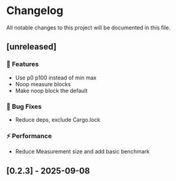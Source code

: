 # Changelog

All notable changes to this project will be documented in this file.

## [unreleased]

### 🚀 Features

- Use p0 p100 instead of min max
- Noop measure blocks
- Make noop block the default

### 🐛 Bug Fixes

- Reduce deps, exclude Cargo.lock

### ⚡ Performance

- Reduce Measurement size and add basic benchmark

## [0.2.3] - 2025-09-08

<!-- generated by git-cliff -->
